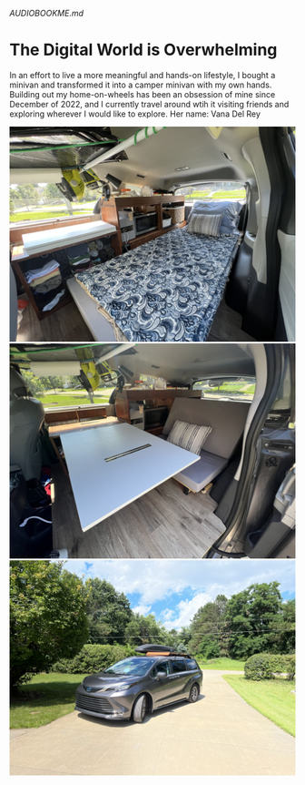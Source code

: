 *AUDIOBOOKME.md*

# The Digital World is Overwhelming
In an effort to live a more meaningful and hands-on lifestyle, I bought a minivan and transformed it into a camper minivan with my own hands. Building out my home-on-wheels has been an obsession of mine since December of 2022, and I currently travel around wtih it visiting friends and exploring wherever I would like to explore. Her name: Vana Del Rey

![Bed Mode](IMG_3540.jpg)
![Couch Mode](IMG_3566.jpg)
![Exterior](IMG_3586.jpg)
